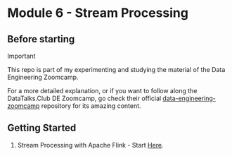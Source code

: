 # Module 6 - Stream Processing

## Before starting

> [!IMPORTANT]
> This repo is part of my experimenting and studying the material of the Data Engineering Zoomcamp.
>
> For a more detailed explanation, or if you want to follow along the DataTalks.Club DE Zoomcamp, go check their official [data-engineering-zoomcamp](https://github.com/DataTalksClub/data-engineering-zoomcamp) repository for its amazing content.

## Getting Started

1. Stream Processing with Apache Flink - Start [Here](./pyflink/).
